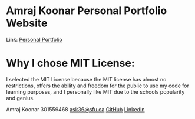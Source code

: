 
# Amraj Koonar Personal Portfolio Website 

Link: [Personal Portfolio](https://amrajkoonar.github.io/)

# Why I chose MIT License:

I selected the MIT License because the MIT license has almost no restrictions, offers the ability and freedom for the public to use my code for learning purposes, and I personally like MIT due to the schools popularity and genius.


Amraj Koonar
301559468
ask36@sfu.ca
[GitHub](https://github.com/AmrajKoonar)
[LinkedIn](https://www.linkedin.com/in/amraj-koonar/)


